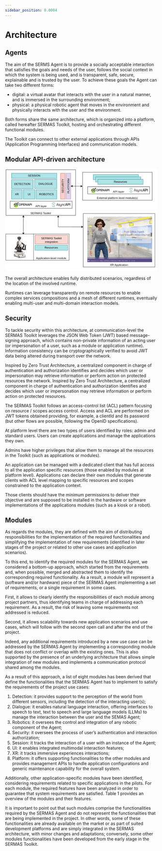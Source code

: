 ```yaml
---
sidebar_position: 0.0004
---
```


# Architecture

## Agents

The aim of the SERMS Agent is to provide a socially acceptable interaction that satisfies the goals and needs of the user, follows the social context in which the system is being used, and is transparent, safe, secure, explainable and is trusted by the user. To achieve these goals the Agent can take two different forms:

- digital: a virtual avatar that interacts with the user in a natural manner, and is immersed in the surrounding environment;
- physical: a physical robotic agent that moves in the environment and physically interacts with the user and the environment.

Both forms share the same architecture, which is organized into a platform, called hereafter SERMAS Toolkit, hosting and orchestrating different functional modules.

The Toolkit can connect to other external applications through APIs (Application Programming Interfaces) and communication models.

## Modular API-driven architecture

![sermas architecture](images/arch1.png)

The overall architecture enables fully distributed scenarios, regardless of the location of the involved runtime. 

Runtimes can leverage transparently on remote resources to enable complex services compositions and a mesh of different 
runtimes, eventually enabling multi-user and multi-domain interaction models.

## Security

To tackle security within this architecture, at communication-level the SERMAS Toolkit leverages the JSON Web Token (JWT) based message-signing approach, which contains non-private information of an acting user (or impersonation of a user, such as a module or application runtime). 
Information consistency can be cryptographically verified to avoid JWT data being altered during transport over the network. 

Inspired by Zero Trust Architecture, a centralized component in charge of authentication and authorization identifies and decides which user or 
impersonation may retrieve information or perform action on protected resources the network. Inspired by Zero Trust Architecture, a centralized component in charge of authentication and authorization identifies and decides which user or impersonation may retrieve information or perform action on protected resources.

The SERMAS Toolkit follows an access-control list (ACL) pattern focusing on resource / scopes access control. Access and ACL are performed on JWT tokens obtained providing, for example, a clientId and its password (but other flows are possible, following the OpenID specifications).

At platform level there are two types of users identified by roles: admin and standard users. 
Users can create applications and manage the applications they own. 

Admins have higher privileges that allow them to manage all the resources in the Toolkit (such as applications or modules). 

An application can be managed  with a dedicated client that has full access to all the application specific resources
(those enabled by modules at platform level). Applications can declare their own 
modules that generate clients with ACL level mapping to specific resources and 
scopes constrained to the application context. 

Those clients should have the minimum permissions to deliver their objective and are supposed to be installed 
in the hardware or software implementations of the applications modules (such as 
a kiosk or a robot).

## Modules

As regards the modules, they are defined with the aim of distributing responsibilities for the implementation of the required functionalities and simplifying the implementation of new requirements (identified in later stages of the project or related to other use cases and application scenarios). 

To this end, to identify the required modules for the SERMAS Agent, we considered a bottom-up approach, which started from the requirements and, when possible, merged and abstracted them to identify the corresponding required functionality. As a result, a module will represent a (software and/or hardware) piece of the SERMAS Agent implementing a set of requirements, or a single requirement in some cases.

First, it allows to clearly identify the responsibilities of each module  among project partners, thus identifying teams in charge of addressing each 
requirement. As a result, the risk of leaving some requirements not addressed is reduced. 

Second, it allows scalability towards new application scenarios and use cases, which will follow with the second open call and after the end of the project. 

Indeed, any additional requirements introduced by a new use case can be addressed by the SERMAS Agent by implementing a corresponding module that 
does not conflict or overlap with the existing ones. This is also supported by the presence of an underlying architecture that allows simple integration of new modules and implements a communication protocol shared among the modules.

As a result of this approach, a list of eight modules has been derived that define the functionalities that the SERMAS Agent has to implement to satisfy the requirements of the project use cases:

1. Detection: it provides support to the perception of the world from different 
sensors, including the detection of the interacting user(s);
2. Dialogue: it enables natural language interaction, offering interfaces to 
speech to text, text to speech and large language models (LLMs) to manage 
the interaction between the user and the SEMAS Agent;
3. Robotics: it oversees the control and integration of any robotic component 
of the Agent;
4. Security: it oversees the process of user’s authentication and interaction 
authorization;
5. Session: it tracks the interaction of a user with an instance of the Agent;
6. UI: it enables integrated multimodal interaction features;
7. XR: it tracks immersive experiences interactions;
8. Platform: it offers supporting functionalities to the other modules and provides management APIs to handle application configurations and generic maintenance capability for the overall system.

Additionally, other application-specific modules have been identified, considering requirements related to specific applications in the pilots. For each module, the required features have been analyzed in order to guarantee that system requirements are satisfied. Table 1 provides an overview of the modules and their features. 

It is important to point out that such modules comprise the functionalities required by the SERMAS Agent and do not represent the functionalities that are being implemented in the project. In other words, some of these functionalities are already available on the market or as part of suited development platforms and are simply integrated in the SERMAS architecture, with minor changes and  adaptations; conversely, some other modules functionalities have been developed from the early stage in the SERMAS Toolkit.